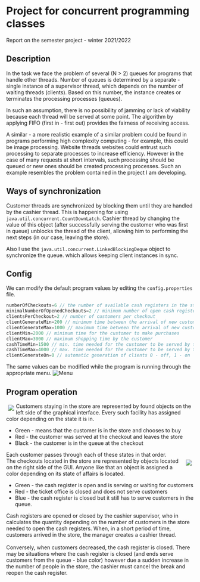 # Project for concurrent programming classes

Report on the semester project - winter 2021/2022

## Description

In the task we face the problem of several (N > 2) queues for programs that handle other threads. Number of queues is determined by a separate - single instance of a supervisor thread, which depends on the number of waiting threads (clients). Based on this number, the instance creates or terminates the processing processes (queues).

In such an assumption, there is no possibility of jamming or lack of viability because each thread will be served at some point. The algorithm by applying FIFO (first in - first out) provides the fairness of receiving access.

A similar - a more realistic example of a similar problem could be found in programs performing high complexity computing - for example, this could be image processing. Website threads websites could entrust such processing to separate processes to increase efficiency. However in the case of many requests at short intervals, such processing should be queued or new ones should be created processing processes. Such an example resembles the problem contained in the project I am developing.

## Ways of synchronization

Customer threads are synchronized by blocking them until they are handled by the cashier thread. This is happening for using `java.util.concurrent.CountDownLatch`. Cashier thread by changing the value of this object (after successfully serving the customer who was first in queue) unblocks the thread of the client, allowing him to performing the next steps (in our case, leaving the store).

Also I use the `java.util.concurrent.LinkedBlockingDeque` object to synchronize the queue. which allows
keeping client instances in sync.

## Config

We can modify the default program values by editing the `config.properties` file.

```js
numberOfCheckouts=6 // the number of available cash registers in the store
minimalNumberOfOpenedCheckouts=2 // minimum number of open cash registers
clientsPerCheckout=2 // number of customers per checkout
clientGenerateMin=200 // minimum time between the arrival of new customers
clientGenerateMax=1000 // maximum time between the arrival of new customers
clientMin=2000 // minimum time for the customer to make purchases
clientMax=3000 // maximum shopping time by the customer
cashTimeMin=1500 // min. time needed for the customer to be served by the cashier
cashTimeMax=4000 // max. time needed for the customer to be served by the cashier
clientGenerateOn=0 // automatic generation of clients 0 - off, 1 - on
```

The same values can be modified while the program is running through the appropriate menu.
![Menu](https://user-images.githubusercontent.com/67923777/152676217-dfb3bc10-4b82-4b67-ae4b-d8ec3a0a15c8.png)

## Program operation

<div>
  <img align="left" src="https://user-images.githubusercontent.com/67923777/152676236-e180c534-1682-4b25-b862-7eeab5d7fe8b.png" style="margin: 5px" />
  Customers staying in the store are represented by found objects on the left side of the graphical interface. Every such facility has assigned color depending on the state it is in.
  <ul>
    <li>Green - means that the customer is in the store and chooses to buy</li>
    <li>Red - the customer was served at the checkout and leaves the store</li>
    <li>Black - the customer is in the queue at the checkout</li>
  </ul>
  Each customer passes through each of these states in that order.
</div>

<div style="clear: both">
  <img align="right" src="https://user-images.githubusercontent.com/67923777/152676255-19259e46-dfa6-4b92-82bc-d1d52310e92c.png" style="margin: 5px" />
  The checkouts located in the store are represented by objects located on the right side of the GUI. Anyone like that an object is assigned a color depending on its state of affairs is located.
  <ul>
    <li>Green - the cash register is open and is serving or waiting for customers</li>
    <li>Red - the ticket office is closed and does not serve customers</li>
    <li>Blue - the cash register is closed but it still has to serve customers in the queue.</li>
  </ul>

  Cash registers are opened or closed by the cashier supervisor, who in calculates the quantity depending on the number of customers in the store needed to open the cash registers. When, in a short period of time, customers arrived in the store, the manager creates a cashier thread.
  </br></br>
  Conversely, when customers decreased, the cash register is closed. There may be situations where the cash register is closed (and ends serve customers from the queue - blue color) however due a sudden increase in the number of people in the store, the cashier must cancel the break and reopen the cash register.
</div>
